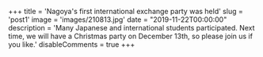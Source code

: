 +++
title = 'Nagoya's first international exchange party was held'
slug = 'post1'
image = 'images/210813.jpg'
date = "2019-11-22T00:00:00"
description = 'Many Japanese and international students participated. Next time, we will have a Christmas party on December 13th, so please join us if you like.'
disableComments = true
+++